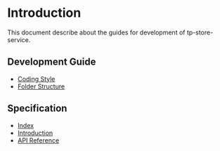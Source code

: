 # Introduction

This document describe about the guides for development of tp-store-service.

## Development Guide

* [Coding Style](development/coding-style.md)
* [Folder Structure](development/folder_structure.md)

## Specification

* [Index]()
* [Introduction](https://github.com/lunascape/tp-store-service/tree/65b8e7f7c9423c4db9c9a96ee1b366319398094d/docs/spec/introduction.md)
* [API Reference]()

